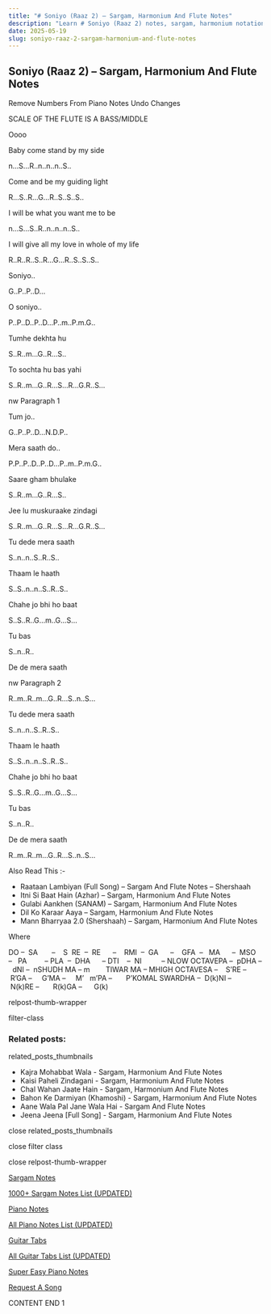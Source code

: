 ```yaml
---
title: "# Soniyo (Raaz 2) – Sargam, Harmonium And Flute Notes"
description: "Learn # Soniyo (Raaz 2) notes, sargam, harmonium notations and flute notes. Easy step-by-step tutorial for beginners."
date: 2025-05-19
slug: soniyo-raaz-2-sargam-harmonium-and-flute-notes
---
```


## Soniyo (Raaz 2) – Sargam, Harmonium And Flute Notes

Remove Numbers From Piano Notes
Undo Changes

SCALE OF THE FLUTE IS A BASS/MIDDLE

Oooo

Baby come stand by my side

n…S…R..n..n..n..S..

Come and be my guiding light

R…S..R…G…R..S..S..S..

I will be what you want me to be

n…S…S..R..n..n..n..S..

I will give all my love in whole of my life

R..R..R..S..R…G…R..S..S..S..

Soniyo..

G..P..P..D…

O soniyo..

P..P..D..P..D…P..m..P.m.G..

Tumhe dekhta hu

S..R..m…G..R…S..

To sochta hu bas yahi

S..R..m…G..R…S…R…G.R..S…

nw Paragraph 1

Tum jo..

G..P..P..D…N.D.P..

Mera saath do..

P.P..P..D..P..D…P..m..P.m.G..

Saare gham bhulake

S..R..m…G..R…S..

Jee lu muskuraake zindagi

S..R..m…G..R…S…R…G.R..S…

Tu dede mera saath

S..n..n..S..R..S..

Thaam le haath

S..S..n..n..S..R..S..

Chahe jo bhi ho baat

S..S..R..G…m..G…S…

Tu bas

S..n..R..

De de mera saath

nw Paragraph 2

R..m..R..m…G..R…S..n..S…

Tu dede mera saath

S..n..n..S..R..S..

Thaam le haath

S..S..n..n..S..R..S..

Chahe jo bhi ho baat

S..S..R..G…m..G…S…

Tu bas

S..n..R..

De de mera saath

R..m..R..m…G..R…S..n..S…

Also Read This :-

* Raataan Lambiyan (Full Song) – Sargam And Flute Notes – Shershaah
* Itni Si Baat Hain (Azhar) – Sargam, Harmonium And Flute Notes
* Gulabi Aankhen (SANAM) – Sargam, Harmonium And Flute Notes
* Dil Ko Karaar Aaya – Sargam, Harmonium And Flute Notes
* Mann Bharryaa 2.0 (Shershaah) – Sargam, Harmonium And Flute Notes

Where

DO –  SA       –    S  RE  –  RE      –    RMI  –  GA      –    GFA  –   MA      –  MSO  –   PA         – PLA  –  DHA      – DTI    –  NI          – NLOW OCTAVEPA –  pDHA –  dNI –  nSHUDH MA – m        TIWAR MA – MHIGH OCTAVESA –    S’RE –     R’GA –     G’MA –     M’   m’PA –       P’KOMAL SWARDHA –  D(k)NI –       N(k)RE –       R(k)GA –      G(k)

relpost-thumb-wrapper

filter-class

### Related posts:

related_posts_thumbnails

* Kajra Mohabbat Wala - Sargam, Harmonium And Flute Notes
* Kaisi Paheli Zindagani - Sargam, Harmonium And Flute Notes
* Chal Wahan Jaate Hain - Sargam, Harmonium And Flute Notes
* Bahon Ke Darmiyan (Khamoshi) - Sargam, Harmonium And Flute Notes
* Aane Wala Pal Jane Wala Hai - Sargam And Flute Notes
* Jeena Jeena [Full Song] - Sargam, Harmonium And Flute Notes

close related_posts_thumbnails

close filter class

close relpost-thumb-wrapper

[Sargam Notes](/sargam-notes.html)

[1000+ Sargam Notes List (UPDATED)](/all-songs-list-sargam-notes.html)

[Piano Notes](/piano-notes.html)

[All Piano Notes List (UPDATED)](/all-songs-list-piano-notes.html)

[Guitar Tabs](/guitar-tabs.html)

[All Guitar Tabs List (UPDATED)](/all-songs-list-guitar-tabs.html)

[Super Easy Piano Notes](https://studywall.in/)

[Request A Song](/request-a-song.html)

CONTENT END 1

